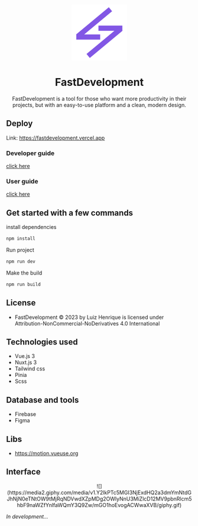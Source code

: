 <div align="center">
  <img src="./assets/logo-fastdevelopment.png" width="150">
</div>

<h1 align="center">FastDevelopment</h1>

<p align="center">FastDevelopment is a tool for those who want more productivity in their projects, but with an easy-to-use platform and a clean, modern design.</p>

## Deploy

Link: https://fastdevelopment.vercel.app

### Developer guide

[click here](https://github.com/Luizboaventura1/fastdevelopment/tree/main/docs/developer-guide)

### User guide

[click here](https://github.com/Luizboaventura1/fastdevelopment/tree/main/docs/user-guide)

## Get started with a few commands

install dependencies

```bash
npm install
```

Run project

```bash
npm run dev
```

Make the build

```bash
npm run build
```

## License

- FastDevelopment © 2023 by Luiz Henrique is licensed under Attribution-NonCommercial-NoDerivatives 4.0 International

## Technologies used

- Vue.js 3
- Nuxt.js 3
- Tailwind css
- Pinia
- Scss

## Database and tools

- Firebase
- Figma

## Libs

- https://motion.vueuse.org

## Interface

<div align="center">![](https://media2.giphy.com/media/v1.Y2lkPTc5MGI3NjExdHQ2a3dmYmNtdGJhNjN0eTNtOW9tMjRqNDVwdXZpMDg2OWlyNnU3MiZlcD12MV9pbnRlcm5hbF9naWZfYnlfaWQmY3Q9Zw/mGO1hoEvogACWwaXVB/giphy.gif)</div>

_In development..._
